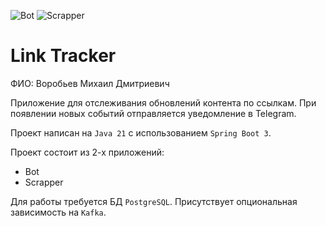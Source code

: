 ![Bot](https://github.com/QuantuM1o1/Tinkoff2024Homeworks/actions/workflows/bot.yml/badge.svg)
![Scrapper](https://github.com/QuantuM1o1/Tinkoff2024Homeworks/actions/workflows/scrapper.yml/badge.svg)

# Link Tracker

ФИО: Воробьев Михаил Дмитриевич

Приложение для отслеживания обновлений контента по ссылкам.
При появлении новых событий отправляется уведомление в Telegram.

Проект написан на `Java 21` с использованием `Spring Boot 3`.

Проект состоит из 2-х приложений:
* Bot
* Scrapper

Для работы требуется БД `PostgreSQL`. Присутствует опциональная зависимость на `Kafka`.
